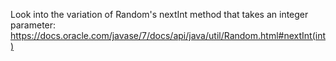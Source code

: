 Look into the variation of Random's nextInt method that takes an integer parameter:
https://docs.oracle.com/javase/7/docs/api/java/util/Random.html#nextInt(int)
